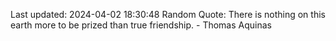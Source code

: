 Last updated: 2024-04-02 18:30:48
Random Quote: There is nothing on this earth more to be prized than true friendship. - Thomas Aquinas